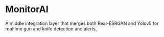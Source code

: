 # MonitorAI
A middle integration layer that merges both Real-ESRGAN and Yolov5 for realtime gun and knife detection and alerts.
